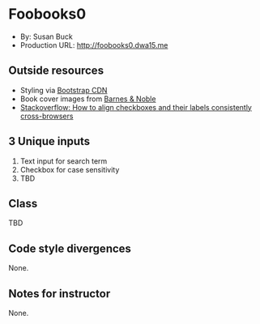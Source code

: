# Foobooks0
+ By: Susan Buck
+ Production URL: <http://foobooks0.dwa15.me>

## Outside resources
+ Styling via [Bootstrap CDN](https://www.bootstrapcdn.com)
+ Book cover images from [Barnes & Noble](https://www.barnesandnoble.com)
+ [Stackoverflow: How to align checkboxes and their labels consistently cross-browsers](https://stackoverflow.com/questions/306252/how-to-align-checkboxes-and-their-labels-consistently-cross-browsers)

## 3 Unique inputs
1. Text input for search term
2. Checkbox for case sensitivity
3. TBD

## Class
TBD

## Code style divergences
None.

## Notes for instructor
None.

